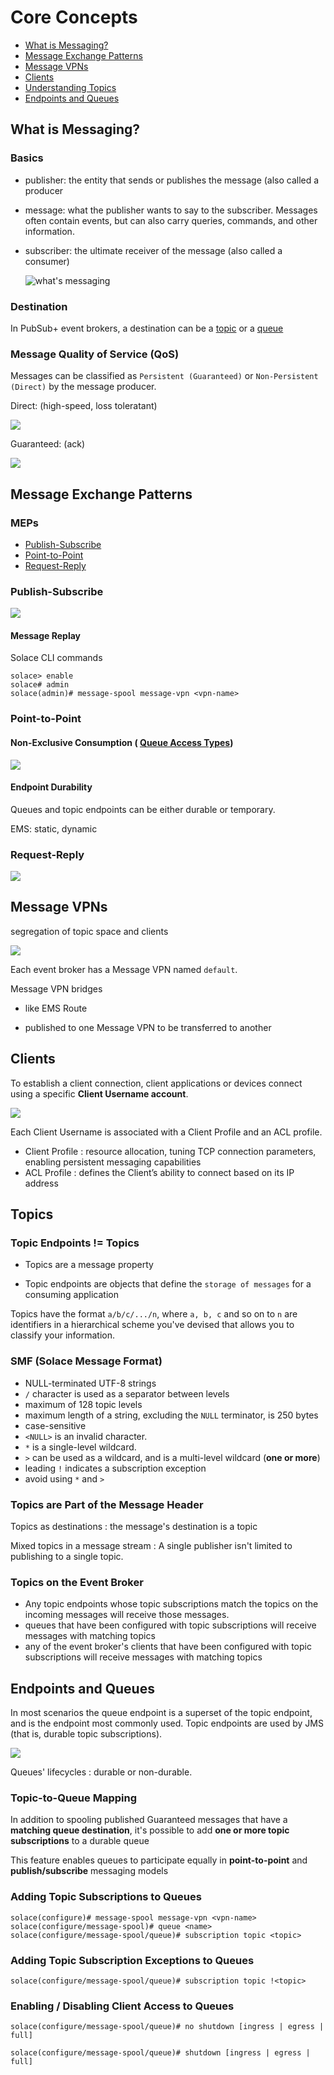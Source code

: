 # Core Concepts

- [What is Messaging?](https://docs.solace.com/PubSub-Basics/Core-Concepts-Messaging.htm)                                                                
- [Message Exchange Patterns](https://docs.solace.com/PubSub-Basics/Core-Concepts-Message-Models.htm)                                                                
- [Message VPNs](https://docs.solace.com/PubSub-Basics/Message-VPNs.htm)                                                                
- [Clients](https://docs.solace.com/PubSub-Basics/Core-Concepts-Clients.htm)                                                                
- [Understanding Topics](https://docs.solace.com/PubSub-Basics/Understanding-Topics.htm)                                                                
- [Endpoints and Queues](https://docs.solace.com/PubSub-Basics/Core-Concepts-Endpoints-Queues.htm)                                                                



## What is Messaging?

### Basics

- publisher: the entity that sends or publishes the message (also called a producer

- message: what the publisher wants to say to the subscriber. Messages often  contain events, but can also carry queries, commands, and other  information.

- subscriber: the ultimate receiver of the message (also called a consumer)

  ![what's messaging](./concept_pubsub_01.gif)

### Destination

In PubSub+ event brokers, a destination can be a [topic](https://docs.solace.com/PubSub-Basics/Understanding-Topics.htm) or a [queue](https://docs.solace.com/PubSub-Basics/Core-Concepts-Endpoints-Queues.htm) 

### Message Quality of Service (QoS)

Messages can be classified as `Persistent (Guaranteed)` or `Non-Persistent (Direct)` by the message producer.

Direct: (high-speed, loss toleratant)

![](./direct-messaging-300x118.png)

Guaranteed: (ack)

![](./guaranteed_message_pub_pattern.png)



## Message Exchange Patterns

### MEPs

- [Publish-Subscribe](https://docs.solace.com/PubSub-Basics/Core-Concepts-Message-Models.htm#Publish-)                                                                
- [Point-to-Point](https://docs.solace.com/PubSub-Basics/Core-Concepts-Message-Models.htm#Point-to)                                                                
- [Request-Reply](https://docs.solace.com/PubSub-Basics/Core-Concepts-Message-Models.htm#Request-)                                                                

### Publish-Subscribe

![](./pub_sub.png)

#### Message Replay

Solace CLI commands 

```
solace> enable
solace# admin
solace(admin)# message-spool message-vpn <vpn-name>
```

### Point-to-Point

#### Non-Exclusive Consumption ( [Queue Access Types](https://docs.solace.com/PubSub-Basics/Endpoints.htm#Queue_Access_Types))

![](./ptp_multi_consumers.png)

#### Endpoint Durability

Queues and topic endpoints can be either durable or temporary.

EMS: static, dynamic

### Request-Reply

![](./request_reply.png)





## Message VPNs

segregation of topic space and clients

![](./Msg_VPN.png)

Each event broker has a Message VPN named `default`. 

Message VPN bridges 

* like EMS Route

* published to one Message VPN to be transferred to another

## Clients

To establish a client connection, client applications or devices connect using a specific **Client Username account**.

![](./client_connection_example.png)

Each Client Username is associated with a Client Profile and an ACL profile. 

* Client Profile : resource allocation, tuning TCP connection parameters, enabling persistent messaging capabilities
* ACL Profile : defines the Client’s ability to connect based on its IP address



## Topics

### **Topic Endpoints != Topics**

* Topics are a message property 

* Topic endpoints are objects that define the `storage of messages` for a consuming application

Topics have the format `a/b/c/.../n`, where `a, b, c` and so on to `n` are identifiers in a hierarchical scheme you've devised that allows you to classify your information.

### SMF (Solace Message Format)

* NULL-terminated UTF-8 strings 
* `/` character is used as a separator between levels
* maximum of 128 topic levels 
* maximum length of a string, excluding the `NULL` terminator, is 250 bytes 
* case-sensitive
* `<NULL>` is an invalid character.
* `*` is a single-level wildcard.  
* `>` can be used as a wildcard, and is a multi-level wildcard (**one or more**)
* leading `!` indicates a subscription exception
* avoid using `*`  and `>` 

### Topics are Part of the Message Header

Topics as destinations : the message's destination is a topic

Mixed topics in a message stream : A single publisher isn't limited to publishing to a single topic.

### Topics on the Event Broker

* Any topic endpoints whose topic subscriptions match the topics on the incoming messages will receive those messages.
* queues that have been configured with topic subscriptions will receive messages with matching topics
* any of the event broker's clients that have been configured with topic subscriptions will receive messages with matching topics



## Endpoints and Queues

In most scenarios the queue endpoint is a superset of the topic  endpoint, and is the endpoint most commonly used. Topic endpoints are  used by JMS (that is, durable topic subscriptions).

![](./endpoint.png)

Queues' lifecycles : durable or non-durable. 

### Topic-to-Queue Mapping

In addition to spooling published Guaranteed messages that have a  **matching queue destination**, it's possible to add **one or more topic  subscriptions** to a durable queue

This feature enables queues to participate equally in **point-to-point** and **publish/subscribe** messaging models

### Adding Topic Subscriptions to Queues

```
solace(configure)# message-spool message-vpn <vpn-name>
solace(configure/message-spool)# queue <name> 
solace(configure/message-spool/queue)# subscription topic <topic>
```

### Adding Topic Subscription Exceptions to Queues

```
solace(configure/message-spool/queue)# subscription topic !<topic>
```

### Enabling / Disabling Client Access to Queues

```
solace(configure/message-spool/queue)# no shutdown [ingress | egress | full]
```

```
solace(configure/message-spool/queue)# shutdown [ingress | egress | full]
```